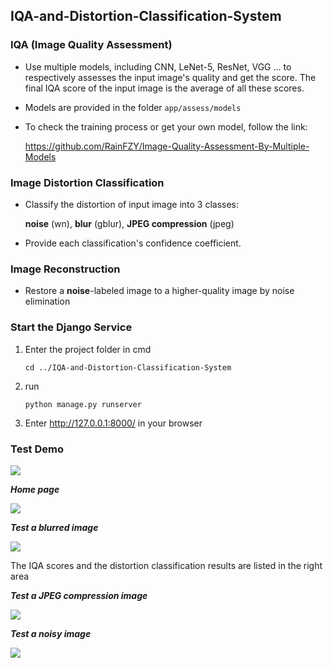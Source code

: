 ## IQA-and-Distortion-Classification-System
### **IQA (Image Quality Assessment)**

- Use multiple models, including CNN, LeNet-5, ResNet, VGG ... to respectively assesses the input image's quality and get the score. The final IQA score of the input image is the average of all these scores.

- Models are provided in the folder `app/assess/models`

- To check the training process or get your own model, follow the link: 

  https://github.com/RainFZY/Image-Quality-Assessment-By-Multiple-Models



### **Image Distortion Classification**

- Classify the distortion of input image into 3 classes: 

  **noise** (wn), **blur** (gblur), **JPEG compression** (jpeg)

- Provide each classification's confidence coefficient.

### Image Reconstruction

- Restore a **noise**-labeled image to a higher-quality image by noise elimination


### **Start the Django Service**

1. Enter the project folder in cmd

   ```
   cd ../IQA-and-Distortion-Classification-System
   ```

2. run

   ```
   python manage.py runserver
   ```

3. Enter http://127.0.0.1:8000/ in your browser

   

### **Test Demo**

![](https://github.com/RainFZY/IQA-and-Distortions-Processing-System/blob/master/images/screen_shot/demo2.gif)

***Home page***

![](https://github.com/RainFZY/IQA-and-Distortions-Processing-System/blob/master/images/screen_shot/example1.png)

***Test a blurred image***

![](https://github.com/RainFZY/IQA-and-Distortions-Processing-System/blob/master/images/screen_shot/example2.png)

The IQA scores and the distortion classification results are listed in the right area

***Test a JPEG compression image***

![](https://github.com/RainFZY/IQA-and-Distortions-Processing-System/blob/master/images/screen_shot/example3.png)

***Test a noisy image***

![](https://github.com/RainFZY/IQA-and-Distortions-Processing-System/blob/master/images/screen_shot/example4.png)